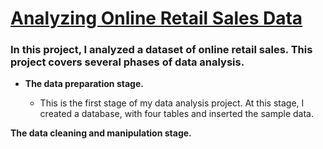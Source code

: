 <h1><u>Analyzing Online Retail Sales Data</u></h1>


<h3> In this project, I analyzed a dataset of online retail sales. This project covers several phases of data analysis. </h3>

- <b>The data preparation stage.</b>

    - This is the first stage of my data analysis project. At this stage, I created a database, with four tables and inserted the sample data.

<b>The data cleaning and manipulation stage.</b>
